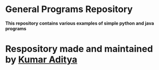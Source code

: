 # General Programs Repository
**This repository contains various examples of simple python and java programs**
# Respository made and maintained by [Kumar Aditya](https://www.github.com/rahuladitya303)